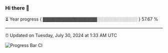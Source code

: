 ### Hi there 👋

⏳ Year progress { ▓▓▓▓▓▓▓▓▓▓▓▓▓▓▓▓▓░░░░░░░░░░░░░ } 57.67 %

---

⏰ Updated on Tuesday, July 30, 2024 at 1:33 AM UTC

![Progress Bar CI](https://github.com/arthurbuhl/arthurbuhl/workflows/Progress%20Bar%20CI/badge.svg)
